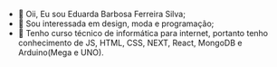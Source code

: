 - 👋 Oii, Eu sou Eduarda Barbosa Ferreira Silva;
- 👀 Sou interessada em design, moda e programação;
- 🌱 Tenho curso técnico de informática para internet, portanto tenho conhecimento de JS, HTML, CSS, NEXT, React, MongoDB e Arduino(Mega e UNO).

<!---
disghostmin/disghostmin is a ✨ special ✨ repository because its `README.md` (this file) appears on your GitHub profile.
You can click the Preview link to take a look at your changes.
--->
